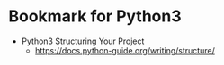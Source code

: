 # Bookmark for Python3

- Python3 Structuring Your Project
    - https://docs.python-guide.org/writing/structure/